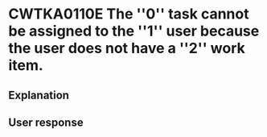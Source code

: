 # CWTKA0110E The ''0'' task cannot be assigned to the ''1'' user because the user does not have a ''2'' work item.

## Explanation

## User response